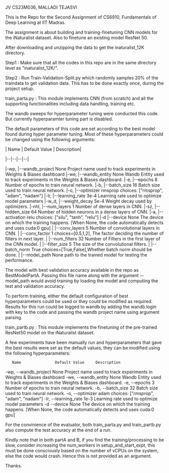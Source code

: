 JV
CS23M036, MALLADI TEJASVI

This is the Repo for the Second Assignment of CS6910, Fundamentals of Deep Learning at IIT Madras.

The assignment is about building and training-finetuning CNN models for the iNaturalist dataset. Also to finetune an existing model ResNet 50.

After downloading and unzipping the data to get the inaturalist_12K directory.

Step1 :  Make sure that all the codes in this repo are in the same directory level as "inaturalist_12K/".

Step2 : Run Train-Validation-Split.py which randomly samples 20% of the traindata to get validation data.
        This has to be done exactly once, during the project setup.

train_parta.py : This module implements CNN (from scratch) and all the supporting functionalities including data handling, training etc.

The wandb sweeps for hyperparameter tuning were conducted this code. But currently hyperparamter tuning part is disabled.

The default parameters of this code are set according to the best model found during hyper parameter tuning. Most of these hyperparameters could be changed using the following arguments:

  |     Name	     |         Default Value	| Description|

  |--|--|--|--|
       
|-wp,    |--wandb_project    	None	          Project name used to track experiments in Weights & Biases dashboard
|-we,    |--wandb_entity	        None	          Wandb Entity used to track experiments in the Weights & Biases dashboard.
|-e,     |--epochs	        8	          Number of epochs to train neural network.
|-b,     |--batch_size	        16	          Batch size used to train neural network.
|-o,     |--optimizer	        rmsprop	          choices: ["rmsprop", "adam", "nadam"]
|-lr,    |--learning_rate	        3e-4              Learning rate used to optimize model parameters
|-w_d,   |--weight_decay	        5e-4	          Weight decay used by optimizers.
|-nhl,   |--num_layers	        1	          Number of dense layers in CNN.
|-sz,    |--hidden_size	        64	          Number of hidden neurons in a dense layers of CNN.
|-a,     |--activation	        relu	          choices: ["silu", "tanh", "relu"]
|-d      |--device                None              The device on which the training happens. [When None, the code automatically detects and uses cuda:0 gpu]
|        |--conv_layers           5                 Number of convolutional layers in CNN.
|        |--conv_factor           1                 choices=[0.5,1,2], The factor deciding the number of filters in next layer.
|        |--num_filters           32                Number of Filters in the first layer of the CNN model.
|        |--filter_size           5                 The size of the convolutional filters.
|        |--batch_norm            True              choices=[True,False],Whether batch norm should be done.
|        |--model_path            None              path to the trained model for testing the performance.
>
        
The model with best validation accuracy available in the repo as BestModelPartA. Passing this file name along with the argument --model_path would avoid training by loading the model and computing the test and validation accuracy.

To perform training, either the default configuration of best hyperparameters could be used or they could be modified as required. Results for this run could be logged to wandb by adding the wandb.login with key to the code and passing the wandb project name using argument parsing.


train_partb.py : This module implements the finetuning of the pre-trained ResNet50 model on the iNaturalist dataset.

A few experiments have been manually run and hyperparameters that gave the best results were set as the default values, they can be modified using the following hyperparameters:

       Name	              Default Value	    Description
       
-wp,    --wandb_project    	None	          Project name used to track experiments in Weights & Biases dashboard
-we,    --wandb_entity	    None	          Wandb Entity used to track experiments in the Weights & Biases dashboard.
-e,     --epochs	          3               Number of epochs to train neural network.
-b,     --batch_size	      32	            Batch size used to train neural network.
-o,     --optimizer	        adam	          choices: ["rmsprop", "adam", "nadam"]
-lr,    --learning_rate	    1e-3            Learning rate used to optimize model parameters
-d      --device            None            The device on which the training happens. [When None, the code automatically detects and uses cuda:0 gpu]

>

For the convinience of the evaluator, both train_parta.py and train_partb.py also compute the test accuracy at the end of a run.

Kindly note that in both partA and B, if you find the training/processing to be slow, consider increasing the num_workers in setup_and_start_expt, this must be done consciously based on the number of vCPUs on the system, else the code would crash. Hence this is not provided as an argument.

Thanks.
        
        
